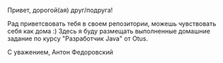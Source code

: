 Привет, дорогой(ая) друг/подруга!

Рад приветсвовать тебя в своем репозитории, можешь чувствовать себя как дома :)
Здесь я буду размещать выполненные домашние задание по курсу "Разработчик Java" от Otus.

С уважением, Антон Федоровский